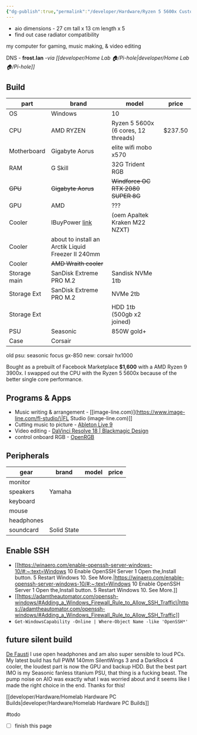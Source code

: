 ```yaml
---
{"dg-publish":true,"permalink":"/developer/Hardware/Ryzen 5 5600x Custom PC/","tags":["hardware"],"noteIcon":""}
---
```



- aio  dimensions - 27 cm tall x 13 cm length x 5
- find out case radiator compatibility 

my computer for gaming, music making, & video editing 

DNS  - **frost.lan** *-via [[developer/Home Lab 🏠/Pi-hole\|developer/Home Lab 🏠/Pi-hole]]*

## Build
| part | brand | model | price |
| ---- | ---- | ---- | ---- |
| OS | Windows | 10 |  |
| CPU | AMD RYZEN | Ryzen 5 5600x (6 cores, 12 threads) | $237.50 |
| Motherboard | Gigabyte Aorus | elite wifi mobo x570 |  |
| RAM | G Skill | 32G Trident RGB |  |
| ~~GPU~~ | ~~Gigabyte Aorus~~ | ~~Windforce OC RTX 2080 SUPER 8G~~ |  |
| GPU | AMD | ??? |  |
| Cooler | IBuyPower [link](https://www.reddit.com/r/iBUYPOWER/comments/bjdu9j/what_aio_cooler_does_ibuy_power_use_and_how_is/?utm_source=BD&utm_medium=Search&utm_name=Bing&utm_content=PSR1) | (oem Apaltek Kraken M22 NZXT) |  |
| Cooler | about to install an Arctik Liquid Freezer II 240mm |  |  |
| Cooler | ~~AMD Wraith cooler~~ |  |  |
| Storage main | SanDisk Extreme PRO M.2 | Sandisk NVMe 1tb |  |
| Storage Ext | SanDisk Extreme PRO M.2 | NVMe 2tb |  |
| Storage Ext |  | HDD 1tb (500gb x2 joined) |  |
| PSU | Seasonic | 850W gold+ |  |
| Case | Corsair |  |  |

old psu: seasonic focus gx-850
new: corsair hx1000 

Bought as a prebuilt of Facebook Marketplace **$1,600** with a AMD Ryzen 9 3900x. I swapped out the CPU with the Ryzen 5 5600x because of the better single core performance. 

## Programs & Apps 
- Music writing & arrangement - [[image-line.com)](https://www.image-line.com/fl-studio/\|FL Studio (image-line.com)]]
- Cutting music to picture -  [Ableton Live 9 ](https://www.ableton.com/en/blog/live-9-7-available-now/)
- Video editing - [DaVinci Resolve 18 | Blackmagic Design](https://www.blackmagicdesign.com/products/davinciresolve/)
- control onboard RGB - [OpenRGB](https://openrgb.org/)

## Peripherals 
| gear       | brand       | model | price |
| ---------- | ----------- | ----- | ----- |
| monitor    |             |       |       |
| speakers   | Yamaha      |       |       |
| keyboard   |             |       |       |
| mouse      |             |       |       |
| headphones |             |       |       |
| soundcard  | Solid State |       |       |

## Enable SSH
- [[https://winaero.com/enable-openssh-server-windows-10/#:~:text=Windows 10 Enable OpenSSH Server 1 Open the,Install button. 5 Restart Windows 10. See More.\|https://winaero.com/enable-openssh-server-windows-10/#:~:text=Windows 10 Enable OpenSSH Server 1 Open the,Install button. 5 Restart Windows 10. See More.]]
- [[https://adamtheautomator.com/openssh-windows/#Adding_a_Windows_Firewall_Rule_to_Allow_SSH_Traffic\|https://adamtheautomator.com/openssh-windows/#Adding_a_Windows_Firewall_Rule_to_Allow_SSH_Traffic]]
- `Get-WindowsCapability -Online | Where-Object Name -like 'OpenSSH*'`


## future silent build
[De Fausti](https://www.youtube.com/channel/UCu8jiWN4yBjYw5W9Jgn0YHQ)
I use open headphones and am also super sensible to loud PCs. My latest build has full PWM 140mm SilentWings 3 and a DarkRock 4 cooler, the loudest part is now the GPU and backup HDD. But the best part IMO is my Seasonic fanless titanium PSU, that thing is a fucking beast. The pump noise on AIO was exactly what I was worried about and it seems like I made the right choice in the end. Thanks for this!

[[developer/Hardware/Homelab Hardware PC Builds\|developer/Hardware/Homelab Hardware PC Builds]]

#todo 
- [ ] finish this page